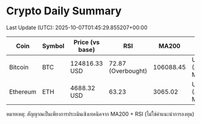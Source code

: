 # Crypto Daily Summary

Last Update (UTC): 2025-10-07T01:45:29.855207+00:00

| Coin | Symbol | Price (vs base) | RSI | MA200 | Signal |
|------|--------|------------------|-----|-------|--------|
| Bitcoin | BTC | 124816.33 USD | 72.87 (Overbought) | 106088.45 | UPTREND (Above MA200) |
| Ethereum | ETH | 4688.32 USD | 63.23 | 3065.02 | UPTREND (Above MA200) |

หมายเหตุ: สัญญาณเป็นเพียงการประเมินเชิงเทคนิคจาก MA200 + RSI (ไม่ใช่คำแนะนำการลงทุน)